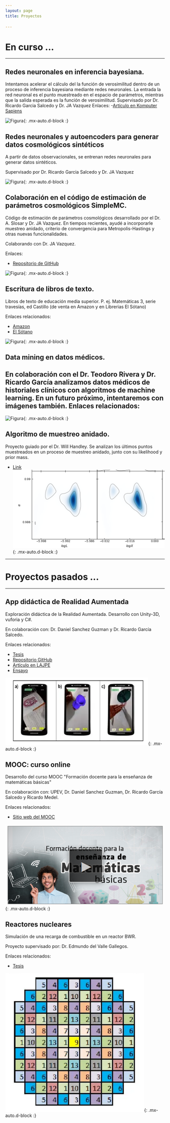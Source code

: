 ```yaml
---
layout: page
title: Proyectos

---
```


# En curso ...

---


## Redes neuronales en inferencia bayesiana.
Intentamos acelerar el cálculo del la función de verosimilitud dentro de un proceso de inferencia bayesiana mediante redes neuronales. 
La entrada la red neuronal es el punto muestreado en el espacio de parámetros, mientras que la salida esperada es la función de verosimilitud. 
Supervisado por Dr. Ricardo Garcia Salcedo y Dr. JA Vazquez
Enlaces:
-<a href="https://www.academia.edu/42113814/Una_Aplicaci%C3%B3n_de_las_Redes_Neuronales_Artificiales_en_la_Cosmolog%C3%ADa">Artículo en Komputer Sapiens</a>

![Figura](https://igomezv.github.io/assets/img/bambiuam.png){: .mx-auto.d-block :}

## Redes neuronales y autoencoders para generar datos cosmológicos sintéticos 
A partir de datos observacionales, se entrenan redes neuronales para generar datos sintéticos.

Supervisado por Dr. Ricardo Garcia Salcedo y Dr. JA Vazquez

![Figura](https://igomezv.github.io/assets/img/reconstruction.png){: .mx-auto.d-block :}


## Colaboración en el código de estimación de parámetros cosmológicos SimpleMC.
Código de estimación de parámetros cosmológicos desarrollado por el Dr. A. Slosar y Dr. JA Vazquez. En tiempos recientes, ayudé a incorporarle muestreo anidado, criterio de convergencia para Metropolis-Hastings y otras nuevas funcionalidades.

Colaborando con Dr.  JA Vazquez.

Enlaces:
 -  <a href="hhttps://github.com/ja-vazquez/SimpleMC">Repositorio de GitHub</a>

![Figura](https://igomezv.github.io/assets/img/triangleSimplemc.png){: .mx-auto.d-block :}


## Escritura de libros de texto.

Libros de texto de educación media superior. P. ej. Matemáticas 3, serie travesías, ed Castillo (de venta en Amazon y en Librerias El Sótano)

Enlaces relacionados:
-  <a href="https://www.amazon.com.mx/Matem%C3%A1ticas-Ricardo-Garc%C3%ADa-Salcedo-Esquivel/dp/6075405224">Amazon</a>
 -  <a href="https://www.elsotano.com/libro/travesias-secundaria-matematicas-3_10554150">El Sótano</a>

![Figura](https://igomezv.github.io/assets/img/mateTravesias.png){: .mx-auto.d-block :}


## Data mining en datos médicos.
En colaboración con el Dr. Teodoro Rivera y Dr. Ricardo García analizamos datos médicos de historiales clínicos con algoritmos de machine learning. En un futuro próximo, intentaremos con imágenes también. 
Enlaces relacionados:
-

![Figura](https://igomezv.github.io/assets/img/medicalCluster.png){: .mx-auto.d-block :}


## Algoritmo de muestreo anidado.
Proyecto guiado por el Dr. Will Handley. Se analizan los últimos puntos muestreados en un proceso de muestreo anidado, junto con su likelihood y prior mass.
-  <a href="https://www.kicc.cam.ac.uk/directory/isidro-gomez-vargas-mr">Link</a>
![Figura](https://raw.githubusercontent.com/igomezv/igomezv.github.io/master/assets/img/nested.png){: .mx-auto.d-block :}

---

# Proyectos pasados ...

---

## App didáctica de Realidad Aumentada
Exploración didáctica de la Realidad Aumentada. Desarrollo con Unity-3D, vuforia y C#.

En colaboración con:  Dr. Daniel Sanchez Guzman y Dr. Ricardo García Salcedo. 

Enlaces relacionados:
- <a href="https://www.academia.edu/35480448/Dise%C3%B1o_y_desarrollo_de_una_aplicaci%C3%B3n_para_dispositivos_m%C3%B3viles_de_realidad_aumentada">Tesis</a>
- <a href="https://github.com/igomezv/RAsolidsrev">Repositorio GitHub</a>
- <a href="https://www.academia.edu/38601945/Realidad_Aumentada_como_herramienta_did%C3%A1ctica_en_geometr%C3%ADa_3D">Artículo en LAJPE</a>
- <a href="https://www.academia.edu/35480477/Posibilidad_did%C3%A1ctica_de_la_Realidad_Aumentada">Ensayo</a>

![Figura](https://raw.githubusercontent.com/igomezv/igomezv.github.io/master/assets/img/RA.png){: .mx-auto.d-block :}

## MOOC: curso online
Desarrollo del curso MOOC "Formación docente para la enseñanza de matemáticas básicas"

En colaboración con: UPEV, Dr. Daniel Sanchez Guzman, Dr. Ricardo García Salcedo y Ricardo Medel.

Enlaces relacionados:
- <a href="https://moocs.upev.ipn.mx/courses/course-v1:UPEV+FD1+2019_2/about">Sitio web del MOOC</a>

![Figura](https://raw.githubusercontent.com/igomezv/igomezv.github.io/master/assets/img/mooc.png){: .mx-auto.d-block :}

## Reactores nucleares
Simulación de una recarga de combustible en un reactor BWR. 

Proyecto supervisado por: Dr. Edmundo del Valle Gallegos.

Enlaces relacionados:
- <a href="https://www.academia.edu/35480399/Seguimiento_operacional_de_una_recarga_de_combustible_de_un_reactor_BWR_con_SIMULATE_3">Tesis</a>

![Figura](https://raw.githubusercontent.com/igomezv/igomezv.github.io/master/assets/img/bwr.png){: .mx-auto.d-block :}

